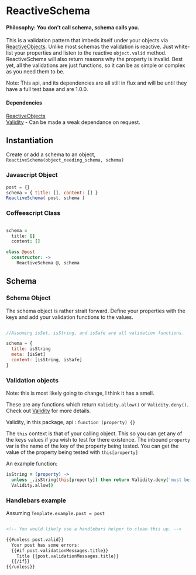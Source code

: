 ReactiveSchema
======================

#### Philosophy: You don't call schema, schema calls you. 
This is a validation pattern that imbeds itself under your objects via [ReactiveObjects](https://github.com/CMToups/meteor-reactive-objects).
Unlike most schemas the validation is reactive. 
Just white-list your properties and listen to the reactive `object.valid` method. 
ReactiveSchema will also return reasons why the property is invalid. 
Best yet, all the validations are just functions, so it can be as simple or complex as you need them to be.

Note: This api, and its dependencies are all still in flux and will be until they have a full test base and are 1.0.0. 

####  Dependencies
[ReactiveObjects](https://github.com/CMToups/meteor-reactive-objects) <br>
[Validity](https://github.com/CMToups/meteor-validity) - Can be made a weak dependance on request.

## Instantiation

Create or add a schema to an object, `ReactiveSchema(object_needing_schema, schema)`

### Javascript Object
```javascript
post = {}
schema = { title: [], content: [] }
ReactiveSchema( post, schema )
```

### Coffeescript Class
```coffee

schema =
  title: []
  content: []

class @post  
  constructor: -> 
    ReactiveSchema @, schema
```

## Schema

### Schema Object

The schema object is rather strait forward. 
Define your properties with the keys and add your validation functions to the values.

```javascript

//Assuming isSet, isString, and isSafe are all validation functions.

schema = {
  title: isString
  meta: [isSet]
  content: [isString, isSafe]
}
```
### Validation objects

  Note: this is most likely going to change, I think it has a smell.

These are any functions which return `Validity.allow()` or `Validity.deny()`. 
Check out [Validity](https://github.com/CMToups/meteor-validity)  for more details.

Validity, in this package, api : `function (property) {}`

The `this` context is that of your calling object. 
This so you can get any of the keys values if you wish to test for there existence.
The inbound `property` var is the name of the key of the property being tested.
You can get the value of the property being tested with `this[property]`

An example function:
```coffee
isString = (property) ->
  unless _.isString(this[property]) then return Validity.deny('must be a string')
  Validity.allow()
```

### Handlebars example
Assuming `Template.example.post = post`
```html

<!-- You would likely use a handlebars helper to clean this up. -->

{{#unless post.valid}}
  Your post has some errors:
  {{#if post.validationMessages.title}}
    Title {{post.validationMessages.title}}
  {{/if}}
{{/unless}}

```


